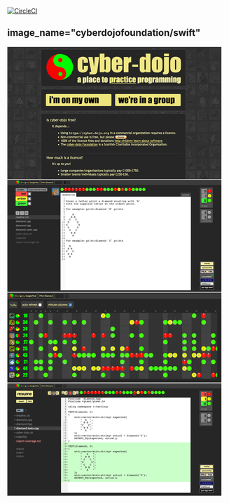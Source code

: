 [![CircleCI](https://circleci.com/gh/cyber-dojo-languages/swift.svg?style=svg)](https://circleci.com/gh/cyber-dojo-languages/swift)

## image_name="cyberdojofoundation/swift"

![cyber-dojo.org home page](https://github.com/cyber-dojo/cyber-dojo/blob/master/shared/home_page_snapshot.png)